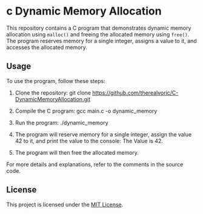 # c Dynamic Memory Allocation

This repository contains a C program that demonstrates dynamic memory allocation using `malloc()` and freeing the allocated memory using `free()`. The program reserves memory for a single integer, assigns a value to it, and accesses the allocated memory.

## Usage

To use the program, follow these steps:

1. Clone the repository: git clone https://github.com/therealvoric/C-DynamicMemoryAllocation.git


2. Compile the C program: gcc main.c -o dynamic_memory


3. Run the program: ./dynamic_memory


4. The program will reserve memory for a single integer, assign the value 42 to it, and print the value to the console: The Value is 42.


5. The program will then free the allocated memory.

For more details and explanations, refer to the comments in the source code.

## License

This project is licensed under the [MIT License](LICENSE).



